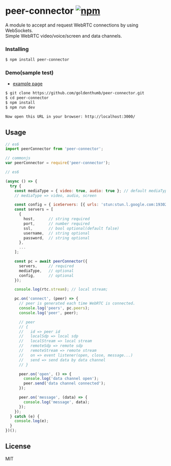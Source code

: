 # peer-connector [![npm](https://img.shields.io/npm/v/peer-connector.svg)](https://www.npmjs.com/package/peer-connector)
A module to accept and request WebRTC connections by using WebSockets. <br>
Simple WebRTC video/voice/screen and data channels.

### Installing
```bash
$ npm install peer-connector
```

### Demo(sample test)
- [example page](https://goldenthumb.github.io/peer-connector)
```bash
$ git clone https://github.com/goldenthumb/peer-connector.git
$ cd peer-connector
$ npm install
$ npm run dev

Now open this URL in your browser: http://localhost:3000/
```

## Usage
```js
// es6
import peerConnector from 'peer-connector';

// commonjs
var peerConnector = require('peer-connector');
```

```js
// es6

(async () => {
  try {
    const mediaType = { video: true, audio: true }; // default mediaType
    // mediaType => video, audio, screen

    const config = { iceServers: [{ urls: 'stun:stun.l.google.com:19302' }] } // default config
    const servers = [
      {
        host,      // string required
        port,      // number required
        ssl,       // bool optional(default false)
        username,  // string optional
        password,  // string optional
      },
      ...
    ];

    const pc = await peerConnector({
      servers,     // required
      mediaType,   // optional
      config,      // optional
    });

    console.log(rtc.stream); // local stream;

    pc.on('connect', (peer) => {
      // peer is generated each time WebRTC is connected.
      console.log('peers', pc.peers);
      console.log('peer', peer);

      // peer
      // {
      //   id => peer id
      //   localSdp => local sdp
      //   localStream => local stream
      //   remoteSdp => remote sdp
      //   remoteStream => remote stream
      //   on => event listener(open, close, message...)
      //   send => send data by data channel
      // }

      peer.on('open', () => {
        console.log('data channel open');
        peer.send('data channel connected');
      });

      peer.on('message', (data) => {
        console.log('message', data);
      });
    });
  } catch (e) {
    console.log(e);
  }
})();
```

## License
MIT

